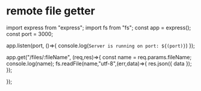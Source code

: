 # remote file getter

import express from "express";
import fs from "fs";
const app = express();
const port = 3000;

app.listen(port, ()=>{
    console.log(`Server is running on port: ${(port)}`)
});

app.get("/files/:fileName", (req,res)=>{
    const name = req.params.fileName;
    console.log(name);
    fs.readFile(name,"utf-8",(err,data)=>{
        res.json({
            data
        });
    });
    
});
